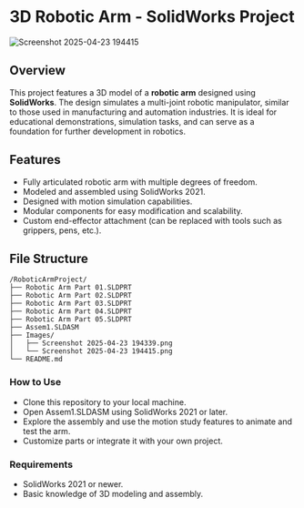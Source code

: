 # 3D Robotic Arm - SolidWorks Project

![Screenshot 2025-04-23 194415](https://github.com/user-attachments/assets/e013062e-f691-418f-a81b-b7f431bea7f1)



## Overview

This project features a 3D model of a **robotic arm** designed using **SolidWorks**. The design simulates a multi-joint robotic manipulator, similar to those used in manufacturing and automation industries. It is ideal for educational demonstrations, simulation tasks, and can serve as a foundation for further development in robotics.

## Features

- Fully articulated robotic arm with multiple degrees of freedom.
- Modeled and assembled using SolidWorks 2021.
- Designed with motion simulation capabilities.
- Modular components for easy modification and scalability.
- Custom end-effector attachment (can be replaced with tools such as grippers, pens, etc.).

## File Structure

```plaintext
/RoboticArmProject/
├── Robotic Arm Part 01.SLDPRT
├── Robotic Arm Part 02.SLDPRT
├── Robotic Arm Part 03.SLDPRT
├── Robotic Arm Part 04.SLDPRT
├── Robotic Arm Part 05.SLDPRT
├── Assem1.SLDASM
├── Images/
│   ├── Screenshot 2025-04-23 194339.png
│   └── Screenshot 2025-04-23 194415.png
└── README.md
```
### How to Use

- Clone this repository to your local machine.
- Open Assem1.SLDASM using SolidWorks 2021 or later.
- Explore the assembly and use the motion study features to animate and test the arm.
- Customize parts or integrate it with your own project.

### Requirements

- SolidWorks 2021 or newer.
- Basic knowledge of 3D modeling and assembly.
